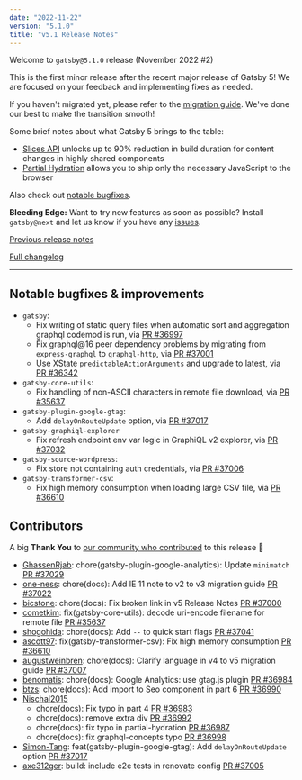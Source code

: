 ```yaml
---
date: "2022-11-22"
version: "5.1.0"
title: "v5.1 Release Notes"
---
```


Welcome to `gatsby@5.1.0` release (November 2022 #2)

This is the first minor release after the recent major release of Gatsby 5! We are focused on your feedback and implementing fixes as needed.

If you haven't migrated yet, please refer to the [migration guide](/docs/reference/release-notes/migrating-from-v4-to-v5/). We've done our best to make the transition smooth!

Some brief notes about what Gatsby 5 brings to the table:

- [Slices API](/docs/reference/built-in-components/gatsby-slice/) unlocks up to 90% reduction in build duration for content changes in highly shared components
- [Partial Hydration](/docs/how-to/performance/partial-hydration/) allows you to ship only the necessary JavaScript to the browser

Also check out [notable bugfixes](#notable-bugfixes--improvements).

**Bleeding Edge:** Want to try new features as soon as possible? Install `gatsby@next` and let us know if you have any [issues](https://github.com/gatsbyjs/gatsby/issues).

[Previous release notes](/docs/reference/release-notes/v5.0)

[Full changelog][full-changelog]

---

## Notable bugfixes & improvements

- `gatsby`:
  - Fix writing of static query files when automatic sort and aggregation graphql codemod is run, via [PR #36997](https://github.com/gatsbyjs/gatsby/pull/36997)
  - Fix graphql@16 peer dependency problems by migrating from `express-graphql` to `graphql-http`, via [PR #37001](https://github.com/gatsbyjs/gatsby/pull/37001)
  - Use XState `predictableActionArguments` and upgrade to latest, via [PR #36342](https://github.com/gatsbyjs/gatsby/pull/36342)
- `gatsby-core-utils`:
  - Fix handling of non-ASCII characters in remote file download, via [PR #35637](https://github.com/gatsbyjs/gatsby/pull/35637)
- `gatsby-plugin-google-gtag`:
  - Add `delayOnRouteUpdate` option, via [PR #37017](https://github.com/gatsbyjs/gatsby/pull/37017)
- `gatsby-graphiql-explorer`
  - Fix refresh endpoint env var logic in GraphiQL v2 explorer, via [PR #37032](https://github.com/gatsbyjs/gatsby/pull/37032)
- `gatsby-source-wordpress`:
  - Fix store not containing auth credentials, via [PR #37006](https://github.com/gatsbyjs/gatsby/pull/37006)
- `gatsby-transformer-csv`:
  - Fix high memory consumption when loading large CSV file, via [PR #36610](https://github.com/gatsbyjs/gatsby/pull/36610)

## Contributors

A big **Thank You** to [our community who contributed][full-changelog] to this release 💜

- [GhassenRjab](https://github.com/GhassenRjab): chore(gatsby-plugin-google-analytics): Update `minimatch` [PR #37029](https://github.com/gatsbyjs/gatsby/pull/37029)
- [one-ness](https://github.com/one-ness): chore(docs): Add IE 11 note to v2 to v3 migration guide [PR #37022](https://github.com/gatsbyjs/gatsby/pull/37022)
- [bicstone](https://github.com/bicstone): chore(docs): Fix broken link in v5 Release Notes [PR #37000](https://github.com/gatsbyjs/gatsby/pull/37000)
- [cometkim](https://github.com/cometkim): fix(gatsby-core-utils): decode uri-encode filename for remote file [PR #35637](https://github.com/gatsbyjs/gatsby/pull/35637)
- [shogohida](https://github.com/shogohida): chore(docs): Add `--` to quick start flags [PR #37041](https://github.com/gatsbyjs/gatsby/pull/37041)
- [ascott97](https://github.com/ascott97): fix(gatsby-transformer-csv): Fix high memory consumption [PR #36610](https://github.com/gatsbyjs/gatsby/pull/36610)
- [augustweinbren](https://github.com/augustweinbren): chore(docs): Clarify language in v4 to v5 migration guide [PR #37007](https://github.com/gatsbyjs/gatsby/pull/37007)
- [benomatis](https://github.com/benomatis): chore(docs): Google Analytics: use gtag.js plugin [PR #36984](https://github.com/gatsbyjs/gatsby/pull/36984)
- [btzs](https://github.com/btzs): chore(docs): Add import to Seo component in part 6 [PR #36990](https://github.com/gatsbyjs/gatsby/pull/36990)
- [Nischal2015](https://github.com/Nischal2015)
  - chore(docs): Fix typo in part 4 [PR #36983](https://github.com/gatsbyjs/gatsby/pull/36983)
  - chore(docs): remove extra div [PR #36992](https://github.com/gatsbyjs/gatsby/pull/36992)
  - chore(docs): fix typo in partial-hydration [PR #36987](https://github.com/gatsbyjs/gatsby/pull/36987)
  - chore(docs): fix graphql-concepts typo [PR #36998](https://github.com/gatsbyjs/gatsby/pull/36998)
- [Simon-Tang](https://github.com/Simon-Tang): feat(gatsby-plugin-google-gtag): Add `delayOnRouteUpdate` option [PR #37017](https://github.com/gatsbyjs/gatsby/pull/37017)
- [axe312ger](https://github.com/axe312ger): build: include e2e tests in renovate config [PR #37005](https://github.com/gatsbyjs/gatsby/pull/37005)

[full-changelog]: https://github.com/gatsbyjs/gatsby/compare/gatsby@5.1.0-next.0...gatsby@5.1.0

